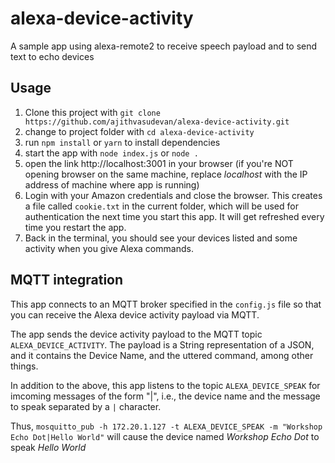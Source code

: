 # alexa-device-activity
A sample app using alexa-remote2 to receive speech payload and to send text to echo devices

## Usage
1. Clone this project with `git clone https://github.com/ajithvasudevan/alexa-device-activity.git`
2. change to project folder with `cd alexa-device-activity`
3. run `npm install`  or `yarn` to install dependencies
4. start the app with `node index.js`  or  `node .`
5. open the link http://localhost:3001 in your browser (if you're NOT opening browser on the same machine, replace *localhost* with the IP address of machine where app is running)
6. Login with your Amazon credentials and close the browser. This creates a file called `cookie.txt` in the current folder, which will be used for authentication the next time you start this app. It will get refreshed every time you restart the app.
7. Back in the terminal, you should see your devices listed and some activity when you give Alexa commands.


## MQTT integration

This app connects to an MQTT broker specified in the `config.js` file so that you can receive the Alexa device activity payload via MQTT.

The app sends the device activity payload to the MQTT topic `ALEXA_DEVICE_ACTIVITY`. The payload is a String representation of a JSON, and it contains the Device Name, and the uttered command, among other things.


In addition to the above, this app listens to the topic `ALEXA_DEVICE_SPEAK` for imcoming messages of the form "<Echo Device Name>|<Message to Speak>", i.e., the device name and the message to speak separated by a `|` character.

Thus, 
`mosquitto_pub -h 172.20.1.127 -t ALEXA_DEVICE_SPEAK -m "Workshop Echo Dot|Hello World"`  will cause the device named *Workshop Echo Dot* to speak *Hello World*
  
  

